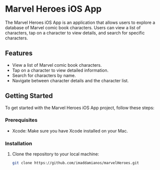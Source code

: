 # Marvel Heroes iOS App

The Marvel Heroes iOS App is an application that allows users to explore a database of Marvel comic book characters. Users can view a list of characters, tap on a character to view details, and search for specific characters.

## Features

- View a list of Marvel comic book characters.
- Tap on a character to view detailed information.
- Search for characters by name.
- Navigate between character details and the character list.

## Getting Started

To get started with the Marvel Heroes iOS App project, follow these steps:

### Prerequisites

- Xcode: Make sure you have Xcode installed on your Mac.

### Installation

1. Clone the repository to your local machine:

   ```bash
   git clone https://github.com/imaddamianos/marvelHeroes.git
